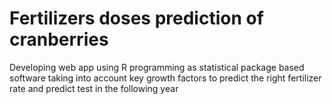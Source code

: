 # Fertilizers doses prediction of cranberries
Developing web app using R programming as statistical package based software taking into account key growth factors to predict the right fertilizer rate and predict test in the following year
